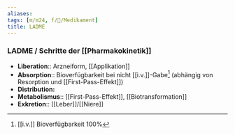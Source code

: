 ```yaml
---
aliases: 
tags: [m/m24, f/💊/Medikament]
title: LADME
---
```

### LADME / Schritte der [[Pharmakokinetik]]
- **Liberation**:: Arzneiform, [[Applikation]]
- **Absorption**:: Bioverfügbarkeit bei nicht [[i.v.]]-Gabe[^1] (abhängig von Resorption und [[First-Pass-Effekt]])
- **Distribution:**
- **Metabolismus**:: [[First-Pass-Effekt]], [[Biotransformation]]
- **Exkretion**:: [[Leber]]/[[Niere]]

[^1]: [[i.v.]] Bioverfügbarkeit 100%